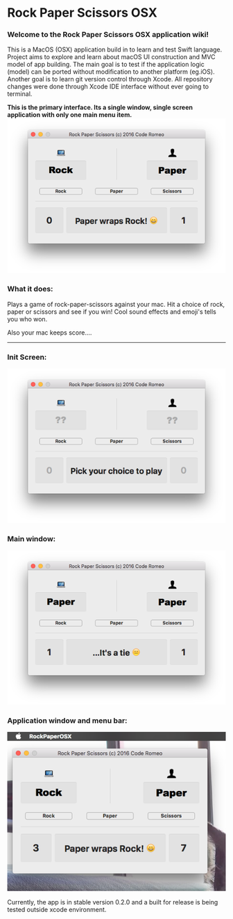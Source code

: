 # Rock Paper Scissors OSX

### Welcome to the Rock Paper Scissors OSX application wiki!

This is a MacOS (OSX) application build in to learn and test Swift language.
Project aims to explore and learn about macOS UI construction and MVC model of app building. The main goal is to test if the application logic (model) can be ported without modification to another platform (eg.iOS). Another goal is to learn git version control through Xcode. All repository changes were done through Xcode IDE interface without ever going to terminal.

**This is the primary interface. Its a single window, single screen application with only one main menu item.**
![alt tag](https://github.com/codeRomeo/RockPaperScissorsOSX/blob/dev-0_2_1/RPS_ss1.png)
### What it does:
Plays a game of rock-paper-scissors against your mac. Hit a choice of rock, paper or scissors and see if you win! Cool sound effects and emoji's tells you who won. 

Also your mac keeps score....
***
### Init Screen:  

 ![alt tag](https://github.com/codeRomeo/RockPaperScissorsOSX/blob/dev-0_2_1/RPS_ss2.png)  

### Main window:

  ![alt tag](https://github.com/codeRomeo/RockPaperScissorsOSX/blob/dev-0_2_1/RPS_ss3.png)  

### Application window and menu bar: 

 ![alt tag](https://github.com/codeRomeo/RockPaperScissorsOSX/blob/dev-0_2_1/RPS_ss4.png)

Currently, the app is in stable version 0.2.0 and a built for release is being tested outside xcode environment.
